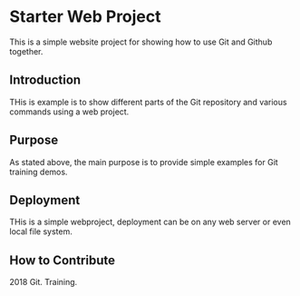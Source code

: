 # Starter Web Project

This is a simple website project for showing how to use Git and Github together.

## Introduction

THis is example is to show different parts of the Git repository and various commands using a web project.

## Purpose

As stated above, the main purpose is to provide simple examples for Git training demos.

## Deployment

THis is a simple webproject, deployment can be on any web server or even local file system.

## How to Contribute

2018 Git. Training.